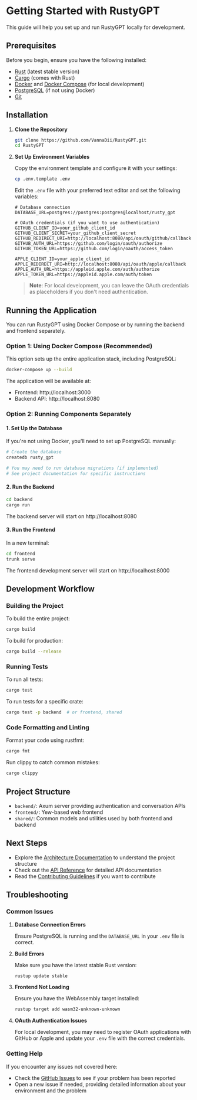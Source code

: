# Getting Started with RustyGPT

This guide will help you set up and run RustyGPT locally for development.

## Prerequisites

Before you begin, ensure you have the following installed:

- [Rust](https://www.rust-lang.org/tools/install) (latest stable version)
- [Cargo](https://doc.rust-lang.org/cargo/getting-started/installation.html) (comes with Rust)
- [Docker](https://docs.docker.com/get-docker/) and [Docker Compose](https://docs.docker.com/compose/install/) (for local development)
- [PostgreSQL](https://www.postgresql.org/download/) (if not using Docker)
- [Git](https://git-scm.com/downloads)

## Installation

1. **Clone the Repository**

   ```bash
   git clone https://github.com/VannaDii/RustyGPT.git
   cd RustyGPT
   ```

2. **Set Up Environment Variables**

   Copy the environment template and configure it with your settings:

   ```bash
   cp .env.template .env
   ```

   Edit the `.env` file with your preferred text editor and set the following variables:

   ```
   # Database connection
   DATABASE_URL=postgres://postgres:postgres@localhost/rusty_gpt

   # OAuth credentials (if you want to use authentication)
   GITHUB_CLIENT_ID=your_github_client_id
   GITHUB_CLIENT_SECRET=your_github_client_secret
   GITHUB_REDIRECT_URI=http://localhost:8080/api/oauth/github/callback
   GITHUB_AUTH_URL=https://github.com/login/oauth/authorize
   GITHUB_TOKEN_URL=https://github.com/login/oauth/access_token

   APPLE_CLIENT_ID=your_apple_client_id
   APPLE_REDIRECT_URI=http://localhost:8080/api/oauth/apple/callback
   APPLE_AUTH_URL=https://appleid.apple.com/auth/authorize
   APPLE_TOKEN_URL=https://appleid.apple.com/auth/token
   ```

   > **Note**: For local development, you can leave the OAuth credentials as placeholders if you don't need authentication.

## Running the Application

You can run RustyGPT using Docker Compose or by running the backend and frontend separately.

### Option 1: Using Docker Compose (Recommended)

This option sets up the entire application stack, including PostgreSQL:

```bash
docker-compose up --build
```

The application will be available at:

- Frontend: http://localhost:3000
- Backend API: http://localhost:8080

### Option 2: Running Components Separately

#### 1. Set Up the Database

If you're not using Docker, you'll need to set up PostgreSQL manually:

```bash
# Create the database
createdb rusty_gpt

# You may need to run database migrations (if implemented)
# See project documentation for specific instructions
```

#### 2. Run the Backend

```bash
cd backend
cargo run
```

The backend server will start on http://localhost:8080

#### 3. Run the Frontend

In a new terminal:

```bash
cd frontend
trunk serve
```

The frontend development server will start on http://localhost:8000

## Development Workflow

### Building the Project

To build the entire project:

```bash
cargo build
```

To build for production:

```bash
cargo build --release
```

### Running Tests

To run all tests:

```bash
cargo test
```

To run tests for a specific crate:

```bash
cargo test -p backend  # or frontend, shared
```

### Code Formatting and Linting

Format your code using rustfmt:

```bash
cargo fmt
```

Run clippy to catch common mistakes:

```bash
cargo clippy
```

## Project Structure

- `backend/`: Axum server providing authentication and conversation APIs
- `frontend/`: Yew-based web frontend
- `shared/`: Common models and utilities used by both frontend and backend

## Next Steps

- Explore the [Architecture Documentation](architecture.md) to understand the project structure
- Check out the [API Reference](api/index.html) for detailed API documentation
- Read the [Contributing Guidelines](https://github.com/VannaDii/RustyGPT/blob/main/CONTRIBUTING.md) if you want to contribute

## Troubleshooting

### Common Issues

1. **Database Connection Errors**

   Ensure PostgreSQL is running and the `DATABASE_URL` in your `.env` file is correct.

2. **Build Errors**

   Make sure you have the latest stable Rust version:

   ```bash
   rustup update stable
   ```

3. **Frontend Not Loading**

   Ensure you have the WebAssembly target installed:

   ```bash
   rustup target add wasm32-unknown-unknown
   ```

4. **OAuth Authentication Issues**

   For local development, you may need to register OAuth applications with GitHub or Apple and update your `.env` file with the correct credentials.

### Getting Help

If you encounter any issues not covered here:

- Check the [GitHub Issues](https://github.com/VannaDii/RustyGPT/issues) to see if your problem has been reported
- Open a new issue if needed, providing detailed information about your environment and the problem
